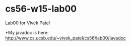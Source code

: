 cs56-w15-lab00
==============

Lab00 for Vivek Patel

*My javadoc is here: http://www.cs.ucsb.edu/~vivek_patel/cs56/lab00/javadoc
